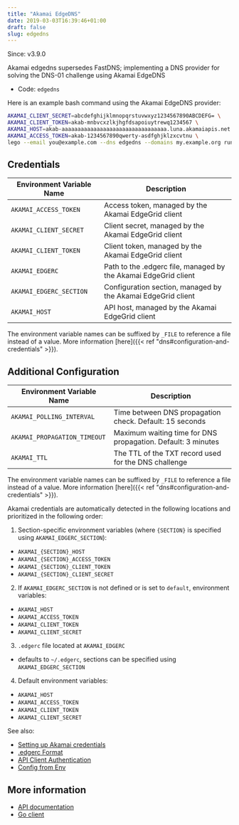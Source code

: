 ```yaml
---
title: "Akamai EdgeDNS"
date: 2019-03-03T16:39:46+01:00
draft: false
slug: edgedns
---
```


<!-- THIS DOCUMENTATION IS AUTO-GENERATED. PLEASE DO NOT EDIT. -->
<!-- providers/dns/edgedns/edgedns.toml -->
<!-- THIS DOCUMENTATION IS AUTO-GENERATED. PLEASE DO NOT EDIT. -->

Since: v3.9.0

Akamai edgedns supersedes FastDNS; implementing a DNS provider for solving the DNS-01 challenge using Akamai EdgeDNS



<!--more-->

- Code: `edgedns`

Here is an example bash command using the Akamai EdgeDNS provider:

```bash
AKAMAI_CLIENT_SECRET=abcdefghijklmnopqrstuvwxyz1234567890ABCDEFG= \
AKAMAI_CLIENT_TOKEN=akab-mnbvcxzlkjhgfdsapoiuytrewq1234567 \
AKAMAI_HOST=akab-aaaaaaaaaaaaaaaaaaaaaaaaaaaaaaaaa.luna.akamaiapis.net \
AKAMAI_ACCESS_TOKEN=akab-1234567890qwerty-asdfghjklzxcvtnu \
lego --email you@example.com --dns edgedns --domains my.example.org run
```




## Credentials

| Environment Variable Name | Description |
|-----------------------|-------------|
| `AKAMAI_ACCESS_TOKEN` | Access token, managed by the Akamai EdgeGrid client |
| `AKAMAI_CLIENT_SECRET` | Client secret, managed by the Akamai EdgeGrid client |
| `AKAMAI_CLIENT_TOKEN` | Client token, managed by the Akamai EdgeGrid client |
| `AKAMAI_EDGERC` | Path to the .edgerc file, managed by the Akamai EdgeGrid client |
| `AKAMAI_EDGERC_SECTION` | Configuration section, managed by the Akamai EdgeGrid client |
| `AKAMAI_HOST` | API host, managed by the Akamai EdgeGrid client |

The environment variable names can be suffixed by `_FILE` to reference a file instead of a value.
More information [here]({{< ref "dns#configuration-and-credentials" >}}).


## Additional Configuration

| Environment Variable Name | Description |
|--------------------------------|-------------|
| `AKAMAI_POLLING_INTERVAL` | Time between DNS propagation check. Default: 15 seconds |
| `AKAMAI_PROPAGATION_TIMEOUT` | Maximum waiting time for DNS propagation. Default: 3 minutes |
| `AKAMAI_TTL` | The TTL of the TXT record used for the DNS challenge |

The environment variable names can be suffixed by `_FILE` to reference a file instead of a value.
More information [here]({{< ref "dns#configuration-and-credentials" >}}).

Akamai credentials are automatically detected in the following locations and prioritized in the following order:

1. Section-specific environment variables (where `{SECTION}` is specified using `AKAMAI_EDGERC_SECTION`):
  - `AKAMAI_{SECTION}_HOST`
  - `AKAMAI_{SECTION}_ACCESS_TOKEN`
  - `AKAMAI_{SECTION}_CLIENT_TOKEN`
  - `AKAMAI_{SECTION}_CLIENT_SECRET`
2. If `AKAMAI_EDGERC_SECTION` is not defined or is set to `default`, environment variables:
  - `AKAMAI_HOST`
  - `AKAMAI_ACCESS_TOKEN`
  - `AKAMAI_CLIENT_TOKEN`
  - `AKAMAI_CLIENT_SECRET`
3. `.edgerc` file located at `AKAMAI_EDGERC`
  - defaults to `~/.edgerc`, sections can be specified using `AKAMAI_EDGERC_SECTION`
4. Default environment variables:
  - `AKAMAI_HOST`
  - `AKAMAI_ACCESS_TOKEN`
  - `AKAMAI_CLIENT_TOKEN`
  - `AKAMAI_CLIENT_SECRET`

See also:

- [Setting up Akamai credentials](https://developer.akamai.com/api/getting-started)
- [.edgerc Format](https://developer.akamai.com/legacy/introduction/Conf_Client.html#edgercformat)
- [API Client Authentication](https://developer.akamai.com/legacy/introduction/Client_Auth.html)
- [Config from Env](https://github.com/akamai/AkamaiOPEN-edgegrid-golang/blob/master/edgegrid/config.go#L118)



## More information

- [API documentation](https://developer.akamai.com/api/cloud_security/edge_dns_zone_management/v2.html)
- [Go client](https://github.com/akamai/AkamaiOPEN-edgegrid-golang)

<!-- THIS DOCUMENTATION IS AUTO-GENERATED. PLEASE DO NOT EDIT. -->
<!-- providers/dns/edgedns/edgedns.toml -->
<!-- THIS DOCUMENTATION IS AUTO-GENERATED. PLEASE DO NOT EDIT. -->
